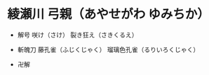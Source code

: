# 綾瀬川 弓親（あやせがわ ゆみちか）

- 解号
    咲け（さけ）
    裂き狂え（さきくるえ）

- 斬魄刀
    藤孔雀（ふじくじゃく）
    瑠璃色孔雀（るりいろくじゃく）

- 卍解
    
